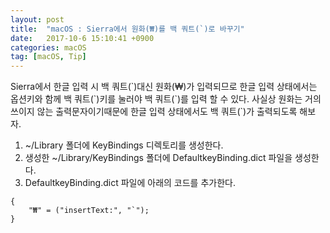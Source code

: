 ```yaml
---
layout: post
title:  "macOS : Sierra에서 원화(₩)를 백 쿼트(`)로 바꾸기"
date:   2017-10-6 15:10:41 +0900
categories: macOS
tag: [macOS, Tip]
---
```


Sierra에서 한글 입력 시 백 쿼트(\`)대신 원화(₩)가 입력되므로 한글 입력 상태에서는 옵션키와 함께 백 쿼트(\`)키를 눌러야 백 쿼트(\`)를 입력 할 수 있다. 사실상 원화는 거의 쓰이지 않는 출력문자이기때문에 한글 입력 상태에서도 백 쿼트(\`)가 출력되도록 해보자.

1. ~/Library 폴더에 KeyBindings 디렉토리를 생성한다.
2. 생성한 ~/Library/KeyBindings 폴더에 DefaultkeyBinding.dict 파일을 생성한다.
3. DefaultkeyBinding.dict 파일에 아래의 코드를 추가한다.

```dict
{
    "₩" = ("insertText:", "`");
}
```
